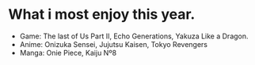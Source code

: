 # What i most enjoy this year.

- Game: The last of Us Part II, Echo Generations, Yakuza Like a Dragon.
- Anime: Onizuka Sensei, Jujutsu Kaisen, Tokyo Revengers
- Manga: Onie Piece, Kaiju Nº8
